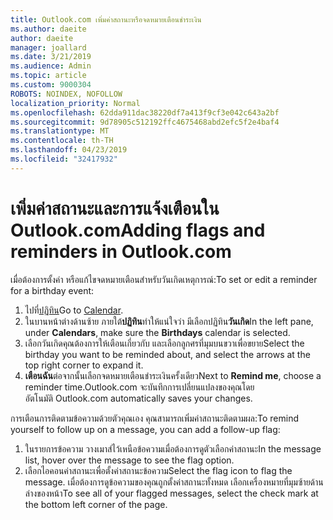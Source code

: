 ```yaml
---
title: Outlook.com เพิ่มค่าสถานะหรือจดหมายเตือนชำระเงิน
ms.author: daeite
author: daeite
manager: joallard
ms.date: 3/21/2019
ms.audience: Admin
ms.topic: article
ms.custom: 9000304
ROBOTS: NOINDEX, NOFOLLOW
localization_priority: Normal
ms.openlocfilehash: 62dda911dac38220df7a413f9cf3e042c643a2bf
ms.sourcegitcommit: 9d78905c512192ffc4675468abd2efc5f2e4baf4
ms.translationtype: MT
ms.contentlocale: th-TH
ms.lasthandoff: 04/23/2019
ms.locfileid: "32417932"
---
```

# <a name="adding-flags-and-reminders-in-outlookcom"></a><span data-ttu-id="cee6c-102">เพิ่มค่าสถานะและการแจ้งเตือนใน Outlook.com</span><span class="sxs-lookup"><span data-stu-id="cee6c-102">Adding flags and reminders in Outlook.com</span></span>

<span data-ttu-id="cee6c-103">เมื่อต้องการตั้งค่า หรือแก้ไขจดหมายเตือนสำหรับวันเกิดเหตุการณ์:</span><span class="sxs-lookup"><span data-stu-id="cee6c-103">To set or edit a reminder for a birthday event:</span></span>

1. <span data-ttu-id="cee6c-104">ไปที่[ปฏิทิน](https://outlook.live.com/calendar/)</span><span class="sxs-lookup"><span data-stu-id="cee6c-104">Go to [Calendar](https://outlook.live.com/calendar/).</span></span>
1. <span data-ttu-id="cee6c-105">ในบานหน้าต่างด้านซ้าย ภายใต้**ปฏิทิน**ทำให้แน่ใจว่า มีเลือกปฏิทิน**วันเกิด**</span><span class="sxs-lookup"><span data-stu-id="cee6c-105">In the left pane, under **Calendars**, make sure the **Birthdays** calendar is selected.</span></span>
1. <span data-ttu-id="cee6c-106">เลือกวันเกิดคุณต้องการให้เตือนเกี่ยวกับ และเลือกลูกศรที่มุมบนขวาเพื่อขยาย</span><span class="sxs-lookup"><span data-stu-id="cee6c-106">Select the birthday you want to be reminded about, and select the arrows at the top right corner to expand it.</span></span>
1. <span data-ttu-id="cee6c-107">**เตือนฉัน**ต่อจากนั้นเลือกจดหมายเตือนชำระเงินครั้งเดียว</span><span class="sxs-lookup"><span data-stu-id="cee6c-107">Next to **Remind me**, choose a reminder time.</span></span><span data-ttu-id="cee6c-108">Outlook.com จะบันทึกการเปลี่ยนแปลงของคุณโดยอัตโนมัติ</span><span class="sxs-lookup"><span data-stu-id="cee6c-108"> Outlook.com automatically saves your changes.</span></span>

<span data-ttu-id="cee6c-109">การเตือนการติดตามข้อความด้วยตัวคุณเอง คุณสามารถเพิ่มค่าสถานะติดตามผล:</span><span class="sxs-lookup"><span data-stu-id="cee6c-109">To remind yourself to follow up on a message, you can add a follow-up flag:</span></span>

1. <span data-ttu-id="cee6c-110">ในรายการข้อความ วางเมาส์ไว้เหนือข้อความเมื่อต้องการดูตัวเลือกค่าสถานะ</span><span class="sxs-lookup"><span data-stu-id="cee6c-110">In the message list, hover over the message to see the flag option.</span></span>
1. <span data-ttu-id="cee6c-111">เลือกไอคอนค่าสถานะเพื่อตั้งค่าสถานะข้อความ</span><span class="sxs-lookup"><span data-stu-id="cee6c-111">Select the flag icon to flag the message.</span></span> <span data-ttu-id="cee6c-112">เมื่อต้องการดูข้อความของคุณถูกตั้งค่าสถานะทั้งหมด เลือกเครื่องหมายที่มุมซ้ายด้านล่างของหน้า</span><span class="sxs-lookup"><span data-stu-id="cee6c-112">To see all of your flagged messages, select the check mark at the bottom left corner of the page.</span></span>